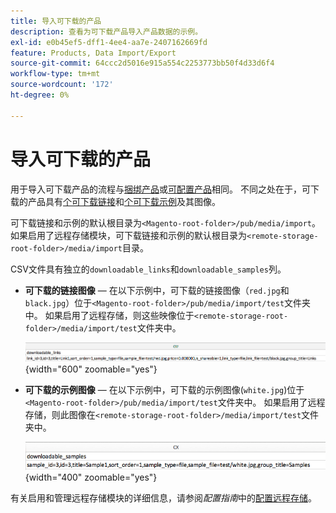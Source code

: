 ```yaml
---
title: 导入可下载的产品
description: 查看为可下载产品导入产品数据的示例。
exl-id: e0b45ef5-dff1-4ee4-aa7e-2407162669fd
feature: Products, Data Import/Export
source-git-commit: 64ccc2d5016e915a554c2253773bb50f4d33d6f4
workflow-type: tm+mt
source-wordcount: '172'
ht-degree: 0%

---
```


# 导入可下载的产品

用于导入可下载产品的流程与[捆绑产品](data-transfer-bundle-products.md)或[可配置产品](data-transfer-configurable-products.md)相同。 不同之处在于，可下载的产品具有[个可下载链接](../catalog/product-create-downloadable.md)和[个可下载示例](../catalog/product-create-downloadable.md)及其图像。

可下载链接和示例的默认根目录为`<Magento-root-folder>/pub/media/import`。 如果启用了远程存储模块，可下载链接和示例的默认根目录为`<remote-storage-root-folder>/media/import`目录。

CSV文件具有独立的`downloadable_links`和`downloadable_samples`列。

- **可下载的链接图像** — 在以下示例中，可下载的链接图像（`red.jpg`和`black.jpg`）位于`<Magento-root-folder>/pub/media/import/test`文件夹中。 如果启用了远程存储，则这些映像位于`<remote-storage-root-folder>/media/import/test`文件夹中。

  ![示例数据 — 带有可下载链接的可下载产品](./assets/data-import-downloadable-links.png){width="600" zoomable="yes"}

- **可下载的示例图像** — 在以下示例中，可下载的示例图像(`white.jpg`)位于`<Magento-root-folder>/pub/media/import/test`文件夹中。 如果启用了远程存储，则此图像在`<remote-storage-root-folder>/media/import/test`文件夹中。

  ![示例数据 — 包含可下载示例的可下载产品](./assets/data-import-downloadable-samples.png){width="400" zoomable="yes"}

有关启用和管理远程存储模块的详细信息，请参阅&#x200B;_配置指南_&#x200B;中的[配置远程存储](https://experienceleague.adobe.com/docs/commerce-operations/configuration-guide/storage/remote-storage/remote-storage.html)。
